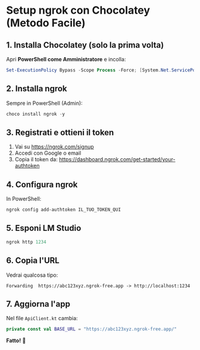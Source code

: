 # Setup ngrok con Chocolatey (Metodo Facile)

## 1. Installa Chocolatey (solo la prima volta)
Apri **PowerShell come Amministratore** e incolla:
```powershell
Set-ExecutionPolicy Bypass -Scope Process -Force; [System.Net.ServicePointManager]::SecurityProtocol = [System.Net.ServicePointManager]::SecurityProtocol -bor 3072; iex ((New-Object System.Net.WebClient).DownloadString('https://community.chocolatey.org/install.ps1'))
```

## 2. Installa ngrok
Sempre in PowerShell (Admin):
```powershell
choco install ngrok -y
```

## 3. Registrati e ottieni il token
1. Vai su https://ngrok.com/signup
2. Accedi con Google o email  
3. Copia il token da: https://dashboard.ngrok.com/get-started/your-authtoken

## 4. Configura ngrok
In PowerShell:
```powershell
ngrok config add-authtoken IL_TUO_TOKEN_QUI
```

## 5. Esponi LM Studio
```powershell
ngrok http 1234
```

## 6. Copia l'URL
Vedrai qualcosa tipo:
```
Forwarding  https://abc123xyz.ngrok-free.app -> http://localhost:1234
```

## 7. Aggiorna l'app
Nel file `ApiClient.kt` cambia:
```kotlin
private const val BASE_URL = "https://abc123xyz.ngrok-free.app/"
```

**Fatto!** 🎉